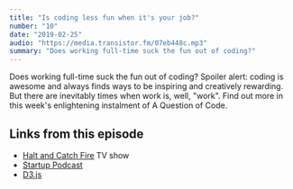 ```yaml
---
title: "Is coding less fun when it's your job?"
number: "10"
date: "2019-02-25"
audio: "https://media.transistor.fm/07eb448c.mp3"
summary: "Does working full-time suck the fun out of coding?"
---
```


Does working full-time suck the fun out of coding? Spoiler alert: coding is awesome and always finds ways to be inspiring and creatively rewarding. But there are inevitably times when work is, well, "work". Find out more in this week's enlightening instalment of A Question of Code.

## Links from this episode

* [Halt and Catch Fire](https://www.theguardian.com/tv-and-radio/2017/oct/16/farewell-to-halt-and-catch-fire-the-best-show-that-nobody-watched) TV show
* [Startup Podcast](https://www.gimletmedia.com/startup)
* [D3.js](https://d3js.org/)
